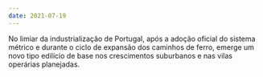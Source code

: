 ```yaml
---
date: 2021-07-19
---
```


No limiar da industrialização de Portugal, após a adoção oficial do
sistema métrico e durante o ciclo de expansão dos caminhos de ferro,
emerge um novo tipo edilício de base nos crescimentos suburbanos e nas
vilas operárias planejadas.
